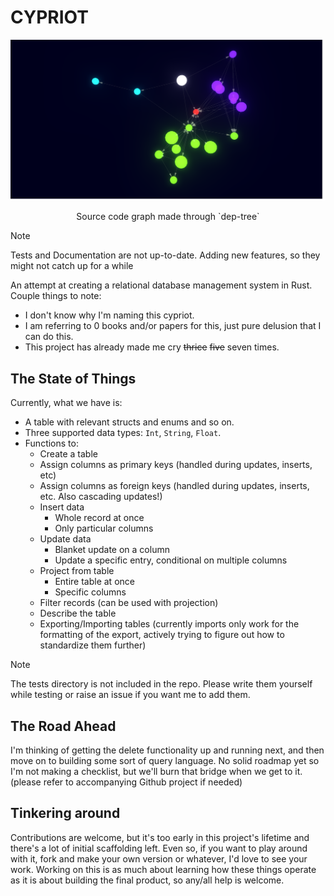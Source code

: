 # CYPRIOT

![](/public/code_graph.png)

<p align="center">Source code graph made through `dep-tree`</p>

> [!NOTE]
> Tests and Documentation are not up-to-date.
> Adding new features, so they might not catch up for a while

An attempt at creating a relational database management system in Rust.  
Couple things to note:
- I don't know why I'm naming this cypriot.
- I am referring to 0 books and/or papers for this, just pure delusion that I can do this.
- This project has already made me cry ~~thrice~~ ~~five~~ seven times.

## The State of Things

Currently, what we have is:
- A table with relevant structs and enums and so on.
- Three supported data types: `Int`, `String`, `Float`.
- Functions to:
  - Create a table
  - Assign columns as primary keys (handled during updates, inserts, etc)
  - Assign columns as foreign keys (handled during updates, inserts, etc. Also cascading updates!)
  - Insert data
    - Whole record at once
    - Only particular columns
  - Update data
    - Blanket update on a column
    - Update a specific entry, conditional on multiple columns
  - Project from table
    - Entire table at once
    - Specific columns
  - Filter records (can be used with projection)
  - Describe the table
  - Exporting/Importing tables (currently imports only work for the formatting of the export, actively trying to figure out how to standardize them further)
> [!NOTE]
> The tests directory is not included in the repo.
> Please write them yourself while testing or raise an issue if you want me to add them.

## The Road Ahead
I'm thinking of getting the delete functionality up and running next, and then move on to 
building some sort of query language. No solid roadmap yet so I'm not making a checklist,
but we'll burn that bridge when we get to it. (please refer to accompanying Github project if needed)

## Tinkering around
Contributions are welcome, but it's too early in this project's lifetime and there's
a lot of initial scaffolding left. Even so, if you want to play around with it,
fork and make your own version or whatever, I'd love to see your work. Working
on this is as much about learning how these things operate as it is about building
the final product, so any/all help is welcome.